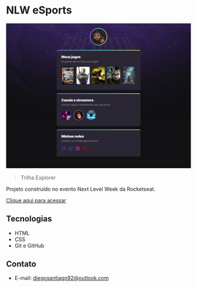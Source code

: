 # NLW eSports

![preview](./.github/preview.png)

>Trilha Explorer

Projeto construído no evento Next Level Week da Rocketseat.

[Clique aqui para acessar](https://diegosantiago92.github.io/nlwesports/)

##  Tecnologias

- HTML
- CSS
- Git e GitHub

## Contato

- E-mail: diegosantiago92@outlook.com








